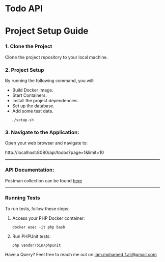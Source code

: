 # Todo API

# Project Setup Guide

### 1. Clone the Project
Clone the project repository to your local machine.

### 2. Project Setup
By running the following command, you will:
- Build Docker Image.
- Start Containers.
- Install the project dependencies.
- Set up the database.
- Add some test data.
````
   ./setup.sh
````

### 3. Navigate to the Application:
Open your web browser and navigate to:

http://localhost:8080/api/todos?page=1&limit=10

---
### API Documentation:
Postman collection can be found [here](Todo%20API.postman_collection.json)

---
### Running Tests
To run tests, follow these steps:

1. Access your PHP Docker container:
   ````
   docker exec -it php bash
   ````

2. Run PHPUnit tests:
   ````
   php vendor/bin/phpunit
    ````

Have a Query? Feel free to reach me out on [iam.mohamed.f.ali@gmail.com](mailto:iam.mohamed.f.ali@gmail.com)
